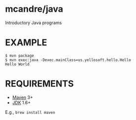# mcandre/java

Introductory Java programs

# EXAMPLE

```
$ mvn package
$ mvn exec:java -Dexec.mainClass=us.yellosoft.hello.Hello
Hello World
```

# REQUIREMENTS

* [Maven](http://maven.apache.org/) 3+
* [JDK](http://www.oracle.com/technetwork/java/javase/downloads/index.html) 1.6+

E.g., `brew install maven`
